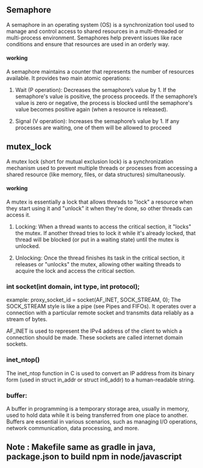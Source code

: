 ## Semaphore
A semaphore in an operating system (OS) is a synchronization tool used to manage and control access to shared resources in a multi-threaded or multi-process environment. Semaphores help prevent issues like race conditions and ensure that resources are used in an orderly way.

#### working 
A semaphore maintains a counter that represents the number of resources available. It provides two main atomic operations:

1. Wait (P operation):
   Decreases the semaphore’s value by 1.
   If the semaphore's value is positive, the process proceeds.
   If the semaphore’s value is zero or negative, the process is blocked until the semaphore's value becomes positive again (when a resource is released).

2. Signal (V operation):
   Increases the semaphore’s value by 1.
   If any processes are waiting, one of them will be allowed to proceed

## mutex_lock
A mutex lock (short for mutual exclusion lock) is a synchronization mechanism used to prevent multiple threads or processes from accessing a shared resource (like memory, files, or data structures) simultaneously. 
 
#### working
A mutex is essentially a lock that allows threads to "lock" a resource when they start using it and "unlock" it when they're done, so other threads can access it.

1. Locking: 
   When a thread wants to access the critical  section, it "locks" the mutex. If another thread tries to lock it while it's already locked, that thread will be blocked (or put in a waiting state) until the mutex is unlocked.
   
2. Unlocking: 
   Once the thread finishes its task in the critical section, it releases or "unlocks" the mutex, allowing other waiting threads to acquire the lock and access the critical section.

### int socket(int domain, int type, int protocol);
   example: proxy_socket_id = socket(AF_INET, SOCK_STREAM, 0);
   The SOCK_STREAM style is like a pipe (see Pipes and FIFOs). It operates over a connection with a particular remote socket and transmits data reliably as a stream of bytes. 

   AF_INET is used to represent the IPv4 address of the client to which a connection should be made. These sockets are called internet domain sockets.

### inet_ntop()
   The inet_ntop function in C is used to convert an IP address from its binary form (used in struct in_addr or struct in6_addr) to a human-readable string. 

### buffer:
   A buffer in programming is a temporary storage area, usually in memory, used to hold data while it is being transferred from one place to another. Buffers are essential in various scenarios, such as managing I/O operations, network communication, data processing, and more.

## Note : Makefile same as gradle in java, package.json to build npm in node/javascript